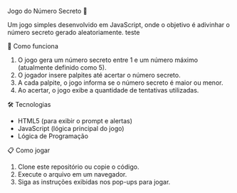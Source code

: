 Jogo do Número Secreto 🎲

Um jogo simples desenvolvido em JavaScript, onde o objetivo é adivinhar o número secreto gerado aleatoriamente.
teste

🚀 Como funciona
1. O jogo gera um número secreto entre 1 e um número máximo (atualmente definido como 5).
2. O jogador insere palpites até acertar o número secreto.
3. A cada palpite, o jogo informa se o número secreto é maior ou menor.
4. Ao acertar, o jogo exibe a quantidade de tentativas utilizadas.
   
🛠️ Tecnologias
- HTML5 (para exibir o prompt e alertas)
- JavaScript (lógica principal do jogo)
- Lógica de Programação

📋 Como jogar
1. Clone este repositório ou copie o código.
2. Execute o arquivo em um navegador.
3. Siga as instruções exibidas nos pop-ups para jogar.
